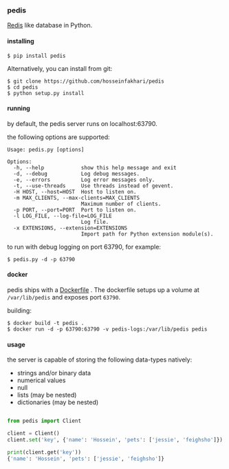 ### pedis

[Redis](https://redis.io) like database in Python.

#### installing

```
$ pip install pedis
```

Alternatively, you can install from git:

```
$ git clone https://github.com/hosseinfakhari/pedis
$ cd pedis
$ python setup.py install
```

#### running

by default, the pedis server runs on localhost:63790.

the following options are supported:

```
Usage: pedis.py [options]

Options:
  -h, --help            show this help message and exit
  -d, --debug           Log debug messages.
  -e, --errors          Log error messages only.
  -t, --use-threads     Use threads instead of gevent.
  -H HOST, --host=HOST  Host to listen on.
  -m MAX_CLIENTS, --max-clients=MAX_CLIENTS
                        Maximum number of clients.
  -p PORT, --port=PORT  Port to listen on.
  -l LOG_FILE, --log-file=LOG_FILE
                        Log file.
  -x EXTENSIONS, --extension=EXTENSIONS
                        Import path for Python extension module(s).
```

to run with debug logging on port 63790, for example:

```
$ pedis.py -d -p 63790
```

#### docker

pedis ships with a [Dockerfile](https://github.com/semilanceata/pedis/blob/master/Dockerfile)
. The dockerfile setups
up a volume at `/var/lib/pedis` and exposes port `63790`.


building:

```console
$ docker build -t pedis .
$ docker run -d -p 63790:63790 -v pedis-logs:/var/lib/pedis pedis
```

#### usage

the server is capable of storing the following data-types natively:

* strings and/or binary data
* numerical values
* null
* lists (may be nested)
* dictionaries (may be nested)

```python

from pedis import Client

client = Client()
client.set('key', {'name': 'Hossein', 'pets': ['jessie', 'feighsho']})

print(client.get('key'))
{'name': 'Hossein', 'pets': ['jessie', 'feighsho']}
```
